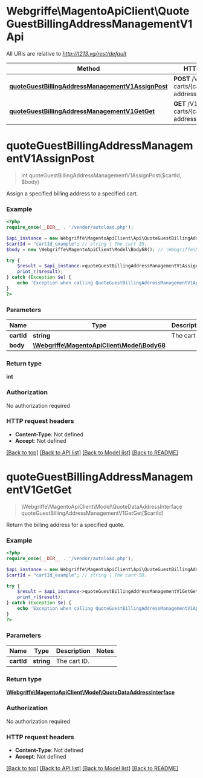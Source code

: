 # Webgriffe\MagentoApiClient\QuoteGuestBillingAddressManagementV1Api

All URIs are relative to *http://t213.vg/rest/default*

Method | HTTP request | Description
------------- | ------------- | -------------
[**quoteGuestBillingAddressManagementV1AssignPost**](QuoteGuestBillingAddressManagementV1Api.md#quoteGuestBillingAddressManagementV1AssignPost) | **POST** /V1/guest-carts/{cartId}/billing-address | 
[**quoteGuestBillingAddressManagementV1GetGet**](QuoteGuestBillingAddressManagementV1Api.md#quoteGuestBillingAddressManagementV1GetGet) | **GET** /V1/guest-carts/{cartId}/billing-address | 


# **quoteGuestBillingAddressManagementV1AssignPost**
> int quoteGuestBillingAddressManagementV1AssignPost($cartId, $body)



Assign a specified billing address to a specified cart.

### Example
```php
<?php
require_once(__DIR__ . '/vendor/autoload.php');

$api_instance = new Webgriffe\MagentoApiClient\Api\QuoteGuestBillingAddressManagementV1Api();
$cartId = "cartId_example"; // string | The cart ID.
$body = new \Webgriffe\MagentoApiClient\Model\Body68(); // \Webgriffe\MagentoApiClient\Model\Body68 | 

try {
    $result = $api_instance->quoteGuestBillingAddressManagementV1AssignPost($cartId, $body);
    print_r($result);
} catch (Exception $e) {
    echo 'Exception when calling QuoteGuestBillingAddressManagementV1Api->quoteGuestBillingAddressManagementV1AssignPost: ', $e->getMessage(), PHP_EOL;
}
?>
```

### Parameters

Name | Type | Description  | Notes
------------- | ------------- | ------------- | -------------
 **cartId** | **string**| The cart ID. |
 **body** | [**\Webgriffe\MagentoApiClient\Model\Body68**](../Model/\Webgriffe\MagentoApiClient\Model\Body68.md)|  | [optional]

### Return type

**int**

### Authorization

No authorization required

### HTTP request headers

 - **Content-Type**: Not defined
 - **Accept**: Not defined

[[Back to top]](#) [[Back to API list]](../../README.md#documentation-for-api-endpoints) [[Back to Model list]](../../README.md#documentation-for-models) [[Back to README]](../../README.md)

# **quoteGuestBillingAddressManagementV1GetGet**
> \Webgriffe\MagentoApiClient\Model\QuoteDataAddressInterface quoteGuestBillingAddressManagementV1GetGet($cartId)



Return the billing address for a specified quote.

### Example
```php
<?php
require_once(__DIR__ . '/vendor/autoload.php');

$api_instance = new Webgriffe\MagentoApiClient\Api\QuoteGuestBillingAddressManagementV1Api();
$cartId = "cartId_example"; // string | The cart ID.

try {
    $result = $api_instance->quoteGuestBillingAddressManagementV1GetGet($cartId);
    print_r($result);
} catch (Exception $e) {
    echo 'Exception when calling QuoteGuestBillingAddressManagementV1Api->quoteGuestBillingAddressManagementV1GetGet: ', $e->getMessage(), PHP_EOL;
}
?>
```

### Parameters

Name | Type | Description  | Notes
------------- | ------------- | ------------- | -------------
 **cartId** | **string**| The cart ID. |

### Return type

[**\Webgriffe\MagentoApiClient\Model\QuoteDataAddressInterface**](../Model/QuoteDataAddressInterface.md)

### Authorization

No authorization required

### HTTP request headers

 - **Content-Type**: Not defined
 - **Accept**: Not defined

[[Back to top]](#) [[Back to API list]](../../README.md#documentation-for-api-endpoints) [[Back to Model list]](../../README.md#documentation-for-models) [[Back to README]](../../README.md)

